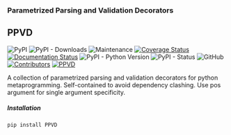 ### Parametrized Parsing and Validation Decorators 
## PPVD       
<!-- Line 1 Badges... PyPi, Downloads, Maintained, Coverage, Documentation -->
<!-- Line 2 Badges... Python Versions, PyPi Status, License, Contributors-->
![PyPI](https://img.shields.io/pypi/v/PPVD)
![PyPI - Downloads](https://img.shields.io/pypi/dm/PPVD)
![Maintenance](https://img.shields.io/maintenance/yes/2023)
[![Coverage Status](https://coveralls.io/repos/github/darikoneil/PPVD/badge.svg?branch=main)](https://coveralls.io/github/darikoneil/PPVD?branch=main)
[![Documentation Status](https://readthedocs.org/projects/PPVD/badge/?version=latest)](https://PPVD.readthedocs.io/en/latest/?badge=latest)
![PyPI - Python Version](https://img.shields.io/pypi/pyversions/PPVD?)
![PyPI - Status](https://img.shields.io/pypi/status/PPVD)
![GitHub](https://img.shields.io/github/license/darikoneil/PPVD)
[![Contributors](https://img.shields.io/github/contributors-anon/darikoneil/PPVD)](https://github.com/darikoneil/PPVD/graphs/contributors)
[![PPVD](https://github.com/darikoneil/PPVD/actions/workflows/ppvd_lint_test_action.yml/badge.svg)](https://github.com/darikoneil/PPVD/actions/workflows/ppvd_lint_test_action.yml)
    
    
A collection of parametrized parsing and validation decorators for python metaprogramming. Self-contained to avoid dependency clashing. Use pos argument for single argument specificity.


##### Installation      
`pip install PPVD`
